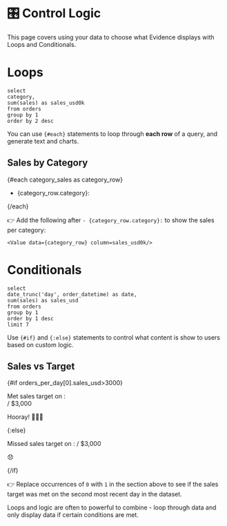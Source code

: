 # 🎛️ Control Logic
This page covers using your data to choose what Evidence displays with Loops and Conditionals.

# Loops

```category_sales
select
category,
sum(sales) as sales_usd0k
from orders
group by 1
order by 2 desc
```

You can use `{#each}` statements to loop through **each row** of a query, and generate text and charts.

## Sales by Category

{#each category_sales as category_row}
- {category_row.category}: 


{/each}

👉 Add the following after `- {category_row.category}:` to show the sales per category:

`<Value data={category_row} column=sales_usd0k/>`

# Conditionals

```orders_per_day
select
date_trunc('day', order_datetime) as date,
sum(sales) as sales_usd
from orders
group by 1
order by 1 desc
limit 7
```

Use `{#if}` and `{:else}` statements to control what content is show to users based on custom logic.

## Sales vs Target

{#if orders_per_day[0].sales_usd>3000}

Met sales target
on <Value data={orders_per_day} column=date row=0 />:  
<Value data={orders_per_day} column=sales_usd row=0 /> / $3,000

Hooray! 🥳🥳🥳

{:else}

Missed sales target 
on <Value data={orders_per_day} column=date row=0 />: 
<Value data={orders_per_day} column=sales_usd row=0 /> / $3,000

😞

{/if}



👉 Replace occurrences of `0` with `1` in the section above to see if the sales target was met on the second most recent day in the dataset.

Loops and logic are often to powerful to combine - loop through data and only display data if certain conditions are met.
